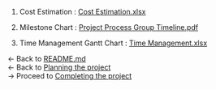    
1. Cost Estimation : [Cost Estimation.xlsx](https://github.com/maheshbabuwarman/OurAI-Sdn.-Bhd./files/7896602/Cost.Estimation.xlsx)

2. Milestone Chart : [Project Process Group Timeline.pdf](https://github.com/maheshbabuwarman/OurAI-Sdn.-Bhd./files/7896611/Project.Process.Group.Timeline.pdf)

3. Time Management Gantt Chart : [Time Management.xlsx](https://github.com/maheshbabuwarman/OurAI-Sdn.-Bhd./files/7896617/Time.Management.xlsx)

<- Back to [README.md](../README.md)<br/>
<- Back to [Planning the project](Planning%20the%20project.md)<br/>
-> Proceed to [Completing the project](Completing%20the%20project.md)
       





